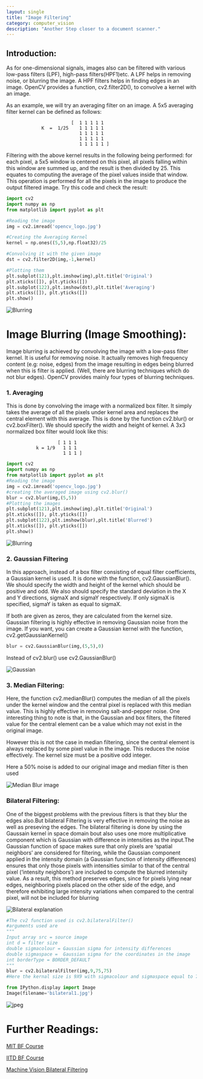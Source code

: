 ```yaml
---
layout: single
title: "Image Filtering"
category: computer_vision
description: "Another Step closer to a document scanner."
---
```

## Introduction:

  As for one-dimensional signals, images also can be filtered with various low-pass filters (LPF), high-pass filters(HPF1)etc.
  A LPF helps in removing noise, or blurring the image. A HPF filters helps in finding edges in an image.
OpenCV provides a function, cv2.filter2D(), to convolve a kernel with an image.



As an example, we will try an
averaging filter on an image. A 5x5 averaging filter kernel can be defined as follows:



                            [  1 1 1 1 1
                 K  =  1/25    1 1 1 1 1
                               1 1 1 1 1
                               1 1 1 1 1
                               1 1 1 1 1 ]


Filtering with the above kernel results in the following being performed: for each pixel, a 5x5 window is centered on
this pixel, all pixels falling within this window are summed up, and the result is then divided by 25. This equates to
computing the average of the pixel values inside that window. This operation is performed for all the pixels in the
image to produce the output filtered image. Try this code and check the result:






```python
import cv2
import numpy as np
from matplotlib import pyplot as plt

#Reading the image
img = cv2.imread('opencv_logo.jpg')

#Creating the Averaging Kernel
kernel = np.ones((5,5),np.float32)/25

#Convolving it with the given image
dst = cv2.filter2D(img,-1,kernel)

#Plotting them
plt.subplot(121),plt.imshow(img),plt.title('Original')
plt.xticks([]), plt.yticks([])
plt.subplot(122),plt.imshow(dst),plt.title('Averaging')
plt.xticks([]), plt.yticks([])
plt.show()
```

![Blurring]({{"/assets/images/documentation/computer_vision/Image_Filtering_files/opencv_logo.jpg"}})

# Image Blurring (Image Smoothing):

Image blurring is achieved by convolving the image with a low-pass filter kernel. It is useful for removing noise. It
actually removes high frequency content (e.g: noise, edges) from the image resulting in edges being blurred when this
is filter is applied. (Well, there are blurring techniques which do not blur edges). OpenCV provides mainly four types
of blurring techniques.


### 1. Averaging
This is done by convolving the image with a normalized box filter. It simply takes the average of all the pixels
under kernel area and replaces the central element with this average. This is done by the function cv2.blur() or
cv2.boxFilter(). We should specify the width and height of kernel.
A 3x3 normalized box filter would look like this:



                       [ 1 1 1
               k = 1/9   1 1 1
                         1 1 1 ]



```python
import cv2
import numpy as np
from matplotlib import pyplot as plt
#Reading the image
img = cv2.imread('opencv_logo.jpg')
#creating the averaged image using cv2.blur()
blur = cv2.blur(img,(5,5))
#Plotting the images
plt.subplot(121),plt.imshow(img),plt.title('Original')
plt.xticks([]), plt.yticks([])
plt.subplot(122),plt.imshow(blur),plt.title('Blurred')
plt.xticks([]), plt.yticks([])
plt.show()
```

![Blurring]({{"/assets/images/documentation/computer_vision/Image_Filtering_files/opencv_logo.jpg"}})

### 2. Gaussian Filtering
In this approach, instead of a box filter consisting of equal filter coefficients, a Gaussian kernel is used. It is done
with the function, cv2.GaussianBlur().
     We should specify the width and height of the kernel which should be positive and
odd. We also should specify the standard deviation in the X and Y directions, sigmaX and sigmaY respectively. If
only sigmaX is specified, sigmaY is taken as equal to sigmaX.                                                                                         

If both are given as zeros, they are calculated from the
kernel size. Gaussian filtering is highly effective in removing Gaussian noise from the image.
If you want, you can create a Gaussian kernel with the function, cv2.getGaussianKernel()


```python
blur = cv2.GaussianBlur(img,(5,5),0)
```

Instead of cv2.blur() use cv2.GaussianBlur()

![Gaussian]({{"/assets/images/documentation/computer_vision/Image_Filtering_files/Gaussian_Blur.jpg"}})

### 3. Median Filtering:
Here, the function cv2.medianBlur() computes the median of all the pixels under the kernel window and the central
pixel is replaced with this median value. This is highly effective in removing salt-and-pepper noise. One interesting
thing to note is that, in the Gaussian and box filters, the filtered value for the central element can be a value which
may not exist in the original image.

However this is not the case in median filtering, since the central element is always
replaced by some pixel value in the image. This reduces the noise effectively. The kernel size must be a positive odd
integer.

Here a 50% noise is added to our original image and median filter is then used

![Median Blur image]({{"/assets/images/documentation/computer_vision/Image_Filtering_files/median_blur.jpg"}})

### Bilateral Filtering:
 One of the biggest problems with the previous filters is that they blur the edges also.But bilateral Filtering is very effective in removing the noise as well as preseving the edges.
 The bilateral filtering is done by using the Gaussain kernel in space domain bout also uses one more multiplicative component which is Gaussian with difference in intensities as the input.The Gaussian function of space makes sure that
only pixels are ‘spatial neighbors’ are considered for filtering, while the Gaussian component applied in the intensity
domain (a Gaussian function of intensity differences) ensures that only those pixels with intensities similar to that of
the central pixel (‘intensity neighbors’) are included to compute the blurred intensity value. As a result, this method
preserves edges, since for pixels lying near edges, neighboring pixels placed on the other side of the edge, and
therefore exhibiting large intensity variations when compared to the central pixel, will not be included for blurring

![Bilateral explanation]({{"/assets/images/documentation/computer_vision/Image_Filtering_files/bilateral_filter.jpeg"}})


```python
#The cv2 function used is cv2.bilateralFilter()
#arguments used are
"""
Input array src = source image
int d = filter size
double sigmacolour = Gaussian sigma for intensity differences
double sigmaspace =  Gaussian sigma for the coordinates in the image
int borderType = BORDER_DEFAULT
"""
blur = cv2.bilateralFilter(img,9,75,75)
#Here the kernal size is 9X9 with sigmacolour and sigmaspace equal to 75
```


```python
from IPython.display import Image
Image(filename='bilateral1.jpg')
```




![jpeg]({{"/assets/images/documentation/computer_vision/Image_Filtering_files/Image_Filtering_files/Image_Filtering_16_0.jpeg"}})



# Further Readings:
[MIT BF Course](http://people.csail.mit.edu/sparis/bf_course/)

[IITD BF Course](www.cse.iitd.ernet.in/~pkalra/col783/bilateral-filtering.pdf)

[Machine Vision Bilateral Filtering](http://www.cse.usf.edu/~r1k/MachineVisionBook/MachineVision.files/MachineVision_Chapter4.pdf)
